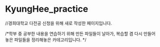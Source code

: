 # KyungHee_practice
//경희대학교 다전공 신청을 위해 새로 작성한 페이지입니다.

/*학부 중 공부한 내용을 연습하기 위해 만든 파일들이 날아가, 
복습할 겸 다시 만들어 놓은 파일들을 정리해놓은 카테고리입니다.
*/
